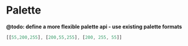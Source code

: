 # Palette

**@todo: define a more flexible palette api - use existing palette formats**

```js
[[55,200,255], [200,55,255], [200, 255, 55]]
```
